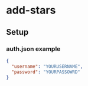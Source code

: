 # add-stars

## Setup

### auth.json example
```json
{
  "username": "YOURUSERNAME",
  "password": "YOURPASSOWRD"
}
```
